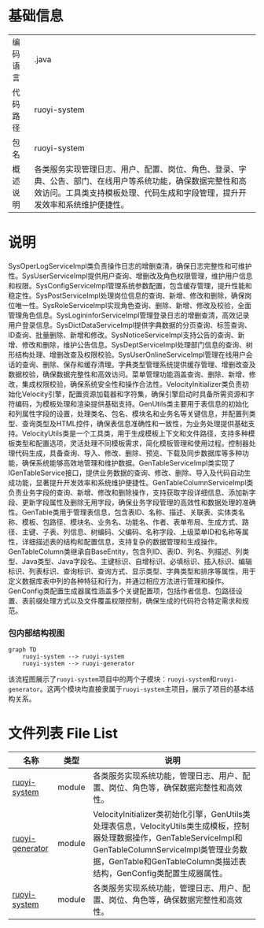 # 基础信息

|      |      |
|------|------|
| 编码语言 | .java |
| 代码路径 | ruoyi-system |
| 包名 | ruoyi-system |
| 概述说明 | 各类服务实现管理日志、用户、配置、岗位、角色、登录、字典、公告、部门、在线用户等系统功能，确保数据完整性和高效访问。工具类支持模板处理、代码生成和字段管理，提升开发效率和系统维护便捷性。 |

# 说明

SysOperLogServiceImpl类负责操作日志的增删查清，确保日志完整性和可维护性。SysUserServiceImpl提供用户查询、增删改及角色权限管理，维护用户信息和权限。SysConfigServiceImpl管理系统参数配置，包含缓存管理，提升性能和稳定性。SysPostServiceImpl处理岗位信息的查询、新增、修改和删除，确保岗位唯一性。SysRoleServiceImpl实现角色查询、删除、新增、修改及校验，全面管理角色信息。SysLogininforServiceImpl管理登录日志的增删查清，高效记录用户登录信息。SysDictDataServiceImpl提供字典数据的分页查询、标签查询、ID查询、批量删除、新增和修改。SysNoticeServiceImpl支持公告的查询、新增、修改和删除，维护公告信息。SysDeptServiceImpl处理部门信息的查询、树形结构处理、增删改查及权限校验。SysUserOnlineServiceImpl管理在线用户会话的查询、删除、保存和缓存清理。字典类型管理系统提供缓存管理、增删改查及数据校验，确保数据完整性和高效访问。菜单管理功能涵盖查询、删除、新增、修改，集成权限校验，确保系统安全性和操作合法性。VelocityInitializer类负责初始化Velocity引擎，配置资源加载器和字符集，确保引擎启动时具备所需资源和字符编码，为模板处理和渲染提供基础支持。GenUtils类主要用于表信息的初始化和列属性字段的设置，处理类名、包名、模块名和业务名等关键信息，并配置列类型、查询类型及HTML控件，确保表信息准确性和一致性，为业务处理提供基础支持。VelocityUtils类是一个工具类，用于生成模板上下文和文件路径，支持多种模板类型和配置选项，灵活处理不同模板需求，简化模板管理和使用过程。控制器处理代码生成，具备查询、导入、修改、删除、预览、下载及同步数据库等多种功能，确保系统能够高效地管理和维护数据。GenTableServiceImpl类实现了IGenTableService接口，提供业务数据的查询、修改、删除、导入及代码自动生成功能，显著提升开发效率和系统维护便捷性。GenTableColumnServiceImpl类负责业务字段的查询、新增、修改和删除操作，支持获取字段详细信息、添加新字段、更新字段属性及删除无用字段，确保业务字段管理的高效性和数据处理的准确性。GenTable类用于管理表信息，包含表ID、名称、描述、关联表、实体类名称、模板、包路径、模块名、业务名、功能名、作者、表单布局、生成方式、路径、主键、子表、列信息、树编码、父编码、名称字段、上级菜单ID和名称等属性，详细描述表的结构和配置信息，支持复杂的数据管理和生成操作。GenTableColumn类继承自BaseEntity，包含列ID、表ID、列名、列描述、列类型、Java类型、Java字段名、主键标识、自增标识、必填标识、插入标识、编辑标识、列表标识、查询标识、查询方式、显示类型、字典类型和排序等属性，用于定义数据库表中列的各种特征和行为，并通过相应方法进行管理和操作。GenConfig类配置生成器属性涵盖多个关键配置项，包括作者信息、包路径设置、表前缀处理方式以及文件覆盖权限控制，确保生成的代码符合特定需求和规范。


### 包内部结构视图

```mermaid
graph TD
    ruoyi-system --> ruoyi-system
    ruoyi-system --> ruoyi-generator
```

该流程图展示了`ruoyi-system`项目中的两个子模块：`ruoyi-system`和`ruoyi-generator`。这两个模块均直接隶属于`ruoyi-system`主项目，展示了项目的基本结构关系。

# 文件列表 File List

| 名称   | 类型  | 说明 |
|-------|------|-------------|
| [ruoyi-system](ruoyi-system/src/main/java/com/_module.md) | module | 各类服务实现系统功能，管理日志、用户、配置、岗位、角色等，确保数据完整性和高效性。 |
| [ruoyi-generator](ruoyi-generator/src/main/java/com/_module.md) | module | VelocityInitializer类初始化引擎，GenUtils类处理表信息，VelocityUtils类生成模板，控制器处理数据操作，GenTableServiceImpl和GenTableColumnServiceImpl类管理业务数据，GenTable和GenTableColumn类描述表结构，GenConfig类配置生成器属性。 |
| [ruoyi-system](ruoyi-system/src/main/java/com/_module.md) | module | 各类服务实现系统功能，管理日志、用户、配置、岗位、角色等，确保数据完整性和高效性。 |


